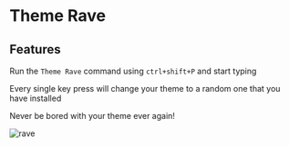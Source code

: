 # Theme Rave
## Features

Run the `Theme Rave` command using `ctrl+shift+P` and start typing

Every single key press will change your theme to a random one that you have installed

Never be bored with your theme ever again!

![rave](https://i.imgur.com/gdqVlbM.gif)